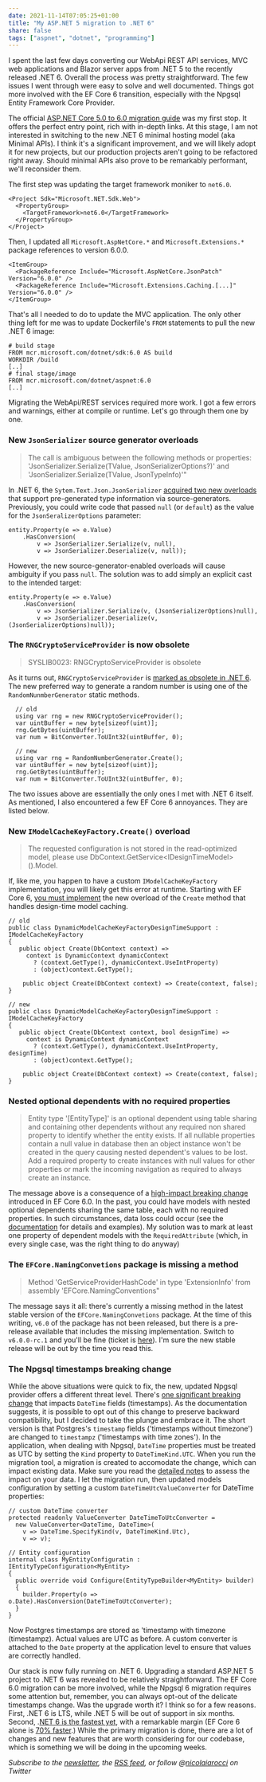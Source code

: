 ```yaml
---
date: 2021-11-14T07:05:25+01:00
title: "My ASP.NET 5 migration to .NET 6"
share: false
tags: ["aspnet", "dotnet", "programming"]
---
```

I spent the last few days converting our WebApi REST API services, MVC web
applications and Blazor server apps from .NET 5 to the recently released .NET
6. Overall the process was pretty straightforward. The few issues I went
through were easy to solve and well documented. Things got more involved with
the EF Core 6 transition, especially with the Npgsql Entity Framework Core
Provider.

The official [ASP.NET Core 5.0 to 6.0 migration guide][1] was my first stop. It
offers the perfect entry point, rich with in-depth links. At this stage, I am
not interested in switching to the new .NET 6 minimal hosting model (aka
Minimal APIs). I think it's a significant improvement, and we will likely adopt
it for new projects, but our production projects aren't going to be refactored
right away. Should minimal APIs also prove to be remarkably performant, we'll
reconsider them.

The first step was updating the target framework moniker to `net6.0`.

    <Project Sdk="Microsoft.NET.Sdk.Web">
      <PropertyGroup>
        <TargetFramework>net6.0</TargetFramework>
      </PropertyGroup>
    </Project>


Then, I updated all `Microsoft.AspNetCore.*` and `Microsoft.Extensions.*` package
references to version 6.0.0. 

    <ItemGroup>
      <PackageReference Include="Microsoft.AspNetCore.JsonPatch" Version="6.0.0" />
      <PackageReference Include="Microsoft.Extensions.Caching.[...]" Version="6.0.0" />
    </ItemGroup>

That's all I needed to do to update the MVC application. The only other thing
left for me was to update Dockerfile's `FROM` statements to pull the new .NET
6 image:

    # build stage
    FROM mcr.microsoft.com/dotnet/sdk:6.0 AS build
    WORKDIR /build
    [..]
    # final stage/image
    FROM mcr.microsoft.com/dotnet/aspnet:6.0
    [..]

Migrating the WebApi/REST services required more work. I got a few errors and
warnings, either at compile or runtime. Let's go through them one by one.

### New `JsonSerializer` source generator overloads

> The call is ambiguous between the following methods or properties:
> 'JsonSerializer.Serialize(TValue, JsonSerializerOptions?)' and
> 'JsonSerializer.Serialize(TValue, JsonTypeInfo)'"

In .NET 6, the `Sytem.Text.Json.JsonSerializer` [acquired two new overloads][2] that
support pre-generated type information via source-generators. Previously, you
could write code that passed `null` (or `default`) as the value for the
`JsonSeralizerOptions` parameter:

    entity.Property(e => e.Value)
        .HasConversion(
            v => JsonSerializer.Serialize(v, null),
            v => JsonSerializer.Deserialize(v, null));

However, the new source-generator-enabled overloads will cause ambiguity if you
pass `null`. The solution was to add simply an explicit cast to the intended
target:

    entity.Property(e => e.Value)
        .HasConversion(
            v => JsonSerializer.Serialize(v, (JsonSerializerOptions)null), 
            v => JsonSerializer.Deserialize(v, (JsonSerializerOptions)null));

### The `RNGCryptoServiceProvider` is now obsolete

> SYSLIB0023: RNGCryptoServiceProvider is obsolete

As it turns out, `RNGCryptoServiceProvider` is [marked as obsolete in .NET 6][3]. The
new preferred way to generate a random number is using one of the
`RandomNunmberGenerator` static methods.

      // old
      using var rng = new RNGCryptoServiceProvider();
      var uintBuffer = new byte[sizeof(uint)];
      rng.GetBytes(uintBuffer);
      var num = BitConverter.ToUInt32(uintBuffer, 0);

      // new
      using var rng = RandomNumberGenerator.Create();
      var uintBuffer = new byte[sizeof(uint)];
      rng.GetBytes(uintBuffer);
      var num = BitConverter.ToUInt32(uintBuffer, 0);

The two issues above are essentially the only ones I met with .NET 6 itself. As
mentioned, I also encountered a few EF Core 6 annoyances. They are listed
below.

### New `IModelCacheKeyFactory.Create()` overload

> The requested configuration is not stored in the read-optimized model, please
> use DbContext.GetService&lt;IDesignTimeModel&gt;().Model.

If, like me, you happen to have a custom `IModelCacheKeyFactory`
implementation, you will likely get this error at runtime. Starting with EF
Core 6, [you must implement][4] the new overload of the `Create` method that
handles design-time model caching.

    // old
    public class DynamicModelCacheKeyFactoryDesignTimeSupport : IModelCacheKeyFactory
    {
       public object Create(DbContext context) => 
         context is DynamicContext dynamicContext
           ? (context.GetType(), dynamicContext.UseIntProperty)
           : (object)context.GetType();

        public object Create(DbContext context) => Create(context, false);
    }

    // new
    public class DynamicModelCacheKeyFactoryDesignTimeSupport : IModelCacheKeyFactory
    {
       public object Create(DbContext context, bool designTime) => 
         context is DynamicContext dynamicContext
           ? (context.GetType(), dynamicContext.UseIntProperty, designTime)
           : (object)context.GetType();

        public object Create(DbContext context) => Create(context, false);
    }

### Nested optional dependents with no required properties

> Entity type '[EntityType]' is an optional dependent using table sharing and
> containing other dependents without any required non shared property to
> identify whether the entity exists. If all nullable properties contain a null
> value in database then an object instance won't be created in the query
> causing nested dependent's values to be lost. Add a required property to
> create instances with null values for other properties or mark the incoming
> navigation as required to always create an instance.

The message above is a consequence of a [high-impact breaking change][5] introduced
in EF Core 6.0. In the past, you could have models with nested optional dependents
sharing the same table, each with no required properties. In such
circumstances, data loss could occur (see the [documentation][5] for details
and examples). My solution was to mark at least one property of dependent
models with the `RequiredAttribute` (which, in every single case, was the right
thing to do anyway)

### The `EFCore.NamingConvetions` package is missing a method

> Method 'GetServiceProviderHashCode' in type 'ExtensionInfo' from assembly
> 'EFCore.NamingConventions"

The message says it all: there's currently a missing method in the latest
stable version of the `EFCore.NamingConvetions` package. At the time of this
writing, `v6.0` of the package has not been released, but there is a pre-release
available that includes the missing implementation. Switch to `v6.0.0-rc.1` and
you'll be fine (ticket is [here][6]). I'm sure the new stable release will be
out by the time you read this.

### The Npgsql timestamps breaking change 

While the above situations were quick to fix, the new, updated Npgsql provider
offers a different threat level. There's [one significant breaking change][7]
that impacts `DateTime` fields (timestamps). As the documentation suggests, it is
possible to opt out of this change to preserve backward compatibility, but
I decided to take the plunge and embrace it. The short version is that
Postgres's `timestamp` fields ('timestamps without timezone') are changed to
`timestampz` ('timestamps with time zones'). In the application, when dealing
with Npgsql, `DateTime` properties must be treated as UTC by setting the `Kind`
property to `DateTimeKind.UTC`. When you run the migration tool, a migration is
created to accomodate the change, which can impact existing data. Make sure you
read the [detailed notes][8] to assess the impact on your data. I let the
migration run, then updated models configuration by setting a custom
`DateTimeUtcValueConverter` for DateTime properties:

    // custom DateTime converter
    protected readonly ValueConverter DateTimeToUtcConverter = 
      new ValueConverter<DateTime, DateTime>(
        v => DateTime.SpecifyKind(v, DateTimeKind.Utc),
        v => v);

    // Entity configuration 
    internal class MyEntityConfiguratin : IEntityTypeConfiguration<MyEntity> 
    {
      public override void Configure(EntityTypeBuilder<MyEntity> builder)
      {
        builder.Property(o => o.Date).HasConversion(DateTimeToUtcConverter);
      }
    }

Now Postgres timestamps are stored as 'timestamp with timezone (timestampz).
Actual values are UTC as before. A custom converter is attached to the `Date`
property at the application level to ensure that values are correctly handled.

Our stack is now fully running on .NET 6. Upgrading a standard ASP.NET
5 project to .NET 6 was revealed to be relatively straightforward. The EF Core
6.0 migration can be more involved, while the Npgsql 6 migration requires some
attention but, remember, you can always opt-out of the delicate timestamps
change. Was the upgrade worth it? I think so for a few reasons. First, .NET
6 is LTS, while .NET 5 will be out of support in six months. Second, .[NET 6 is
the fastest yet][9], with a remarkable margin (EF Core 6 alone is [70%
faster][10].) While the primary migration is done, there are a lot of changes
and new features that are worth considering for our codebase, which is
something we will be doing in the upcoming weeks.

*Subscribe to the [newsletter][nl], the [RSS feed][rss], or follow @[nicolaiarocci][tw] on Twitter*

 [1]: https://docs.microsoft.com/en-us/aspnet/core/migration/50-to-60
 [2]: https://docs.microsoft.com/en-us/dotnet/core/compatibility/serialization/6.0/jsonserializer-source-generator-overloads
 [3]: https://docs.microsoft.com/en-us/dotnet/fundamentals/syslib-diagnostics/syslib0023
 [4]: https://github.com/dotnet/EntityFramework.Docs/pull/3305/files
 [5]: https://docs.microsoft.com/en-us/ef/core/what-is-new/ef-core-6.0/breaking-changes#high-impact-changes
 [6]: https://github.com/efcore/EFCore.NamingConventions/issues/108
 [7]: https://www.npgsql.org/efcore/release-notes/6.0.html#major-changes-to-timestamp-mapping
 [8]: https://www.npgsql.org/efcore/release-notes/6.0.html#migrating-columns-from-timestamp-to-timestamptz
 [9]: https://devblogs.microsoft.com/dotnet/announcing-net-6
 [10]: https://docs.microsoft.com/en-us/ef/core/what-is-new/ef-core-6.0/whatsnew#improved-performance-on-techempower-fortunes
 [rss]: https://nicolaiarocci.com/index.xml
 [tw]: http://twitter.com/nicolaiarocci
 [nl]: https://nicolaiarocci.substack.com
